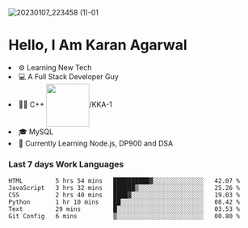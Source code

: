 ![20230107_223458 (1)-01](https://user-images.githubusercontent.com/85556603/212357966-4002f7aa-471b-4b3c-923d-f2b0d543cad5.jpeg)


<h1>Hello, I Am Karan Agarwal</h1>
<li>⚙ Learning New Tech</li>
<li>💻 A Full Stack Developer Guy</li>
<li>👨‍💻 C++ <img align="center" width="85" src="https://img.shields.io/badge/-LeetCode-FFA116?style=for-the-badge&logo=LeetCode&logoColor=black"/>/KKA-1</li> 
<li>🎓 MySQL 
<li>🙌 Currently Learning Node.js, DP900 and DSA</li>  
   
<h3>Last 7 days Work Languages </h3> 
     
<!--START_SECTION:waka-->

```text
HTML         5 hrs 54 mins   ██████████▓░░░░░░░░░░░░░░   42.07 %
JavaScript   3 hrs 32 mins   ██████▒░░░░░░░░░░░░░░░░░░   25.26 %
CSS          2 hrs 40 mins   ████▓░░░░░░░░░░░░░░░░░░░░   19.03 %
Python       1 hr 10 mins    ██░░░░░░░░░░░░░░░░░░░░░░░   08.42 %
Text         29 mins         █░░░░░░░░░░░░░░░░░░░░░░░░   03.53 %
Git Config   6 mins          ▒░░░░░░░░░░░░░░░░░░░░░░░░   00.80 %
```

<!--END_SECTION:waka-->
